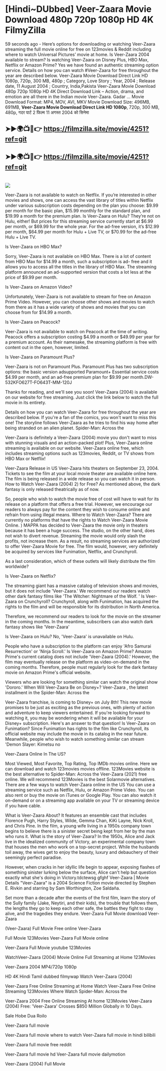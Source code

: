 # [Hindi~DUbbed] Veer-Zaara Movie Download 480p 720p 1080p HD 4K FilmyZilla


59 seconds ago - Here’s options for downloading or watching Veer-Zaara streaming the full movie online for free on 123movies & Reddit including where to watch Universal Pictures’ movie at home. Is Veer-Zaara 2004 available to stream? Is watching Veer-Zaara on Disney Plus, HBO Max, Netflix or Amazon Prime? Yes we have found an authentic streaming option service. Details on how you can watch #Veer-Zaara for free throughout the year are described below. Veer-Zaara Movie Download Direct Link HD 1080p, 720p, 300 MB, 480p ; Category, Love Story ; Year, 2004 ; Release date, 11 August 2004 ; Country, India,Pakista Veer-Zaara Movie Download 480p 720p 1080p HD 4K Direct Download Link – Action, drama, and emotion are all there in the Indian movie Veer-Zaara. Gadar ...
Movie Download Format: MP4, MOV, AVI, MKV
Movie Download Size: 496MB, 691MB, **Veer-Zaara Movie Download Direct Link HD 1080p**, 720p, 300 MB, 480p, गदर पार्ट 2 फिल्म 11 अगस्त 2004 को सिनेमा

## ➤►🌍📺📱👉   https://filmzilla.site/movie/4251?ref=git

## ➤►🌍📺📱👉   https://filmzilla.site/movie/4251?ref=git

#

<img src="https://image.tmdb.org/t/p/w780//lJhFmVcLTy2i4gRfw9XtcuGYozM.jpg" />

Veer-Zaara is not available to watch on Netflix. If you’re interested in other movies and shows, one can access the vast library of titles within Netflix under various subscription costs depending on the plan you choose: $9.99 per month for the basic plan, $15.99 monthly for the standard plan, and $19.99 a month for the premium plan. Is Veer-Zaara on Hulu? They’re not on Hulu, either! But prices for this streaming service currently start at $6.99 per month, or $69.99 for the whole year. For the ad-free version, it’s $12.99 per month, $64.99 per month for Hulu + Live TV, or $70.99 for the ad-free Hulu + Live TV.

Is Veer-Zaara on HBO Max?

Sorry, Veer-Zaara is not available on HBO Max. There is a lot of content from HBO Max for $14.99 a month, such a subscription is ad- free and it allows you to access all the titles in the library of HBO Max. The streaming platform announced an ad-supported version that costs a lot less at the price of $9.99 per month.

Is Veer-Zaara on Amazon Video?

Unfortunately, Veer-Zaara is not available to stream for free on Amazon Prime Video. However, you can choose other shows and movies to watch from there as it has a wide variety of shows and movies that you can choose from for $14.99 a month.

Is Veer-Zaara on Peacock?

Veer-Zaara is not available to watch on Peacock at the time of writing. Peacock offers a subscription costing $4.99 a month or $49.99 per year for a premium account. As their namesake, the streaming platform is free with content out in the open, however, limited.

Is Veer-Zaara on Paramount Plus?

Veer-Zaara is not on Paramount Plus. Paramount Plus has two subscription options: the basic version adsupported Paramount+ Essential service costs $4.99 per month, and an ad-free premium plan for $9.99 per month.DW-532KFO627T-FO643T-MM-120J

Thanks for reading, and we'll see you soon! Veer-Zaara (2004) is available on our website for free streaming. Just click the link below to watch the full movie in its entirety.

Details on how you can watch Veer-Zaara for free throughout the year are described below. If you're a fan of the comics, you won't want to miss this one! The storyline follows Veer-Zaara as he tries to find his way home after being stranded on an alien planet. Spider-Man: Across the

Veer-Zaara is definitely a Veer-Zaara (2004) movie you don't want to miss with stunning visuals and an action-packed plot! Plus, Veer-Zaara online streaming is available on our website. Veer-Zaara online free, which includes streaming options such as 123movies, Reddit, or TV shows from HBO Max or Netflix!

Veer-Zaara Release in US Veer-Zaara hits theaters on September 23, 2004. Tickets to see the film at your local movie theater are available online here. The film is being released in a wide release so you can watch it in person. How to Watch Veer-Zaara (2004) 2) for Free? As mentioned above, the dark fantasy is only released theatrically as of now.

So, people who wish to watch the movie free of cost will have to wait for its release on a platform that offers a free trial. However, we encourage our readers to always pay for the content they wish to consume online and refrain from using illegal means. Where to Watch Veer-Zaara? There are currently no platforms that have the rights to Watch Veer-Zaara Movie Online. ) MAPPA has decided to Veer-Zaara the movie only in theaters because it has been a huge success. The studio, on the other hand, does not wish to divert revenue. Streaming the movie would only slash the profits, not increase them. As a result, no streaming services are authorized to offer Veer-Zaara Movie for free. The film would, however, very definitely be acquired by services like Funimation, Netflix, and Crunchyroll.

As a last consideration, which of these outlets will likely distribute the film worldwide?

Is Veer-Zaara on Netflix?

The streaming giant has a massive catalog of television shows and movies, but it does not include 'Veer-Zaara.' We recommend our readers watch other dark fantasy films like 'The Witcher: Nightmare of the Wolf. ' Is Veer-Zaara on Crunchyroll? Crunchyroll, along with Funimation, has acquired the rights to the film and will be responsible for its distribution in North America.

Therefore, we recommend our readers to look for the movie on the streamer in the coming months. In the meantime, subscribers can also watch dark fantasy shows like 'Veer-Zaara'

Is Veer-Zaara on Hulu? No, 'Veer-Zaara' is unavailable on Hulu.

People who have a subscription to the platform can enjoy 'Afro Samurai Resurrection' or 'Ninja Scroll.' Is Veer-Zaara on Amazon Prime? Amazon Prime's current catalog does not include 'Veer-Zaara (2004).' However, the film may eventually release on the platform as video-on-demand in the coming months. Therefore, people must regularly look for the dark fantasy movie on Amazon Prime's official website.

Viewers who are looking for something similar can watch the original show 'Dororo.' When Will Veer-Zaara Be on Disney+? Veer-Zaara , the latest installment in the Spider-Man: Across the

Veer-Zaara franchise, is coming to Disney+ on July 8th! This new movie promises to be just as exciting as the previous ones, with plenty of action and adventure to keep viewers entertained. If you're looking forward to watching it, you may be wondering when it will be available for your Disney+ subscription. Here's an answer to that question! Is Veer-Zaara on Funimation? Since Funimation has rights to the film like Crunchyroll, its official website may include the movie in its catalog in the near future. Meanwhile, people who wish to watch something similar can stream 'Demon Slayer: Kimetsu no

Veer-Zaara Online In The US?

Most Viewed, Most Favorite, Top Rating, Top IMDb movies online. Here we can download and watch 123movies movies offline. 123Movies website is the best alternative to Spider-Man: Across the Veer-Zaara (2021) free online. We will recommend 123Movies is the best Solarmovie alternatives. There are a few ways to watch Veer-Zaara online in the US You can use a streaming service such as Netflix, Hulu, or Amazon Prime Video. You can also rent or buy the movie on iTunes or Google Play. You can also watch it on-demand or on a streaming app available on your TV or streaming device if you have cable.

What is Veer-Zaara About? It features an ensemble cast that includes Florence Pugh, Harry Styles, Wilde, Gemma Chan, KiKi Layne, Nick Kroll, and Chris Pine. In the film, a young wife living in a 1950s company town begins to believe there is a sinister secret being kept from her by the man who runs it. What is the story of Veer-Zaara? In the 1950s, Alice and Jack live in the idealized community of Victory, an experimental company town that houses the men who work on a top-secret project. While the husbands toil away, the wives get to enjoy the beauty, luxury and debauchery of their seemingly perfect paradise.

However, when cracks in her idyllic life begin to appear, exposing flashes of something sinister lurking below the surface, Alice can't help but question exactly what she's doing in Victory.tdctewsg gfghf Veer-Zaara | Movie Details "Veer-Zaara" is a 2004 Science Fiction movie directed by Stephen E. Rivkin and starring by Sam Worthington, Zoe Saldaña.

Set more than a decade after the events of the first film, learn the story of the Sully family (Jake, Neytiri, and their kids), the trouble that follows them, the lengths they go to keep each other safe, the battles they fight to stay alive, and the tragedies they endure. Veer-Zaara Full Movie download Veer-Zaara

(Veer-Zaara) Full Movie Free online Veer-Zaara

Full Movie 123Movies Veer-Zaara Full Movie online

Veer-Zaara Full Movie youtube 123Movies

WatchVeer-Zaara (2004) Movie Online Full Streaming at Home 123Movies

Veer-Zaara 2004 MP4/720p 1080p

HD 4K Hindi Tamil dubbed filmywap Watch Veer-Zaara (2004)

Veer-Zaara Free Online Streaming at Home Watch Veer-Zaara Free Online Streaming 123Movies Where Watch Spider-Man: Across the

Veer-Zaara 2004 Free Online Streaming At home 123Movies Veer-Zaara (2004) Free: 'Veer-Zaara' Crosses $850 Million Globally in 10 Days.

Sale Hobe Dua Roilo

Veer-Zaara full movie

Veer-Zaara full movie where to watch Veer-Zaara full movie in hindi bilibili

Veer-Zaara full movie free reddit

Veer-Zaara full movie hd Veer-Zaara full movie dailymotion

Veer-Zaara (2004) Full Movie